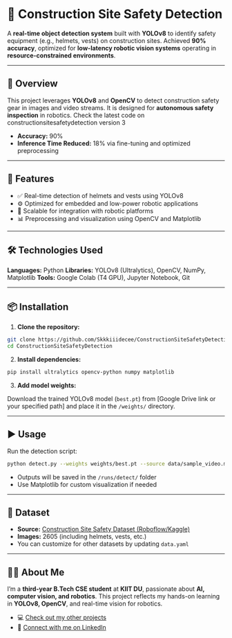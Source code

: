 # 🦺 Construction Site Safety Detection

A **real-time object detection system** built with **YOLOv8** to identify safety equipment (e.g., helmets, vests) on construction sites. Achieved **90% accuracy**, optimized for **low-latency robotic vision systems** operating in **resource-constrained environments**.

---

## 🚀 Overview

This project leverages **YOLOv8** and **OpenCV** to detect construction safety gear in images and video streams. It is designed for **autonomous safety inspection** in robotics.
Check the latest code on constructionsitesafetydetection version 3

* **Accuracy:** 90%
* **Inference Time Reduced:** 18% via fine-tuning and optimized preprocessing

---

## 🔧 Features

* ✅ Real-time detection of helmets and vests using YOLOv8
* ⚙️ Optimized for embedded and low-power robotic applications
* 🤖 Scalable for integration with robotic platforms
* 📊 Preprocessing and visualization using OpenCV and Matplotlib

---

## 🛠️ Technologies Used

**Languages:** Python
**Libraries:** YOLOv8 (Ultralytics), OpenCV, NumPy, Matplotlib
**Tools:** Google Colab (T4 GPU), Jupyter Notebook, Git

---

## 📦 Installation

1. **Clone the repository:**

```bash
git clone https://github.com/Skkkiiidecee/ConstructionSiteSafetyDetection.git
cd ConstructionSiteSafetyDetection
```

2. **Install dependencies:**

```bash
pip install ultralytics opencv-python numpy matplotlib
```

3. **Add model weights:**

Download the trained YOLOv8 model (`best.pt`) from \[Google Drive link or your specified path] and place it in the `/weights/` directory.

---

## ▶️ Usage

Run the detection script:

```bash
python detect.py --weights weights/best.pt --source data/sample_video.mp4
```

* Outputs will be saved in the `/runs/detect/` folder
* Use Matplotlib for custom visualization if needed

---

## 📂 Dataset

* **Source:** [Construction Site Safety Dataset (Roboflow/Kaggle)](https://www.kaggle.com/datasets/snehilsanyal/construction-site-safety-image-dataset-roboflow)
* **Images:** 2605 (including helmets, vests, etc.)
* You can customize for other datasets by updating `data.yaml`

---

## 👩‍💻 About Me

I’m a **third-year B.Tech CSE student** at **KIIT DU**, passionate about **AI, computer vision, and robotics**. This project reflects my hands-on learning in **YOLOv8, OpenCV**, and real-time vision for robotics.

* 💻 [Check out my other projects](https://github.com/Skkkiiideeee)
* 🔗 [Connect with me on LinkedIn](https://www.linkedin.com/in/sugyani-krishnadarsinee/)

